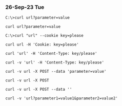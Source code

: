 ### 26-Sep-23 Tue

```
C:\>curl url?parameter=value
```

```
curl url?parameter=value
```

```
C:\>curl "url" --cookie key=please
```

```
curl url -H 'Cookie: key=please'
```

```
curl 'url' -H 'Content-Type: key/please'
```

```
curl -v 'url' -H 'Content-Type: key/please'
```

```
curl -v url -X POST --data 'parameter=value'
```

```
curl -v url -X POST
```

```
curl -v url -X POST --data ''
```

```
curl -v 'url?parameter1=value1&parameter2=value2'
```

